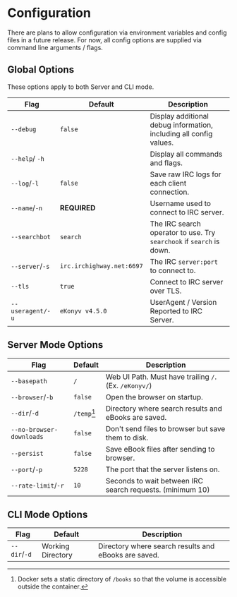 # Configuration

There are plans to allow configuration via environment variables and config files in a future release.
For now, all config options are supplied via command line arguments / flags.

## Global Options

These options apply to both Server and CLI mode.

| Flag             | Default                   | Description                                                          |
|------------------|---------------------------|----------------------------------------------------------------------|
| `--debug`        | `false`                   | Display additional debug information, including all config values.   |
| `--help`/ `-h`   |                           | Display all commands and flags.                                      |
| `--log`/`-l`     | `false`                   | Save raw IRC logs for each client connection.                        |
| `--name`/`-n`    | **REQUIRED**              | Username used to connect to IRC server.                              |
| `--searchbot`    | `search`                  | The IRC search operator to use. Try `searchook` if `search` is down. |
| `--server`/`-s`  | `irc.irchighway.net:6697` | The IRC `server:port` to connect to.                                 |
| `--tls`          | `true`                    | Connect to IRC server over TLS.                                      |
| `--useragent/-u` | `eKonyv v4.5.0`        | UserAgent / Version Reported to IRC Server.                          |

## Server Mode Options

| Flag                     | Default     | Description                                               |
|--------------------------|-------------|-----------------------------------------------------------|
| `--basepath`             | `/`         | Web UI Path. Must have trailing `/`. (Ex. `/eKonyv/`)  |
| `--browser`/`-b`         | `false`     | Open the browser on startup.                              |
| `--dir`/`-d`             | `/temp`[^1] | Directory where search results and eBooks are saved.      |
| `--no-browser-downloads` | `false`     | Don't send files to browser but save them to disk.        |
| `--persist`              | `false`     | Save eBook files after sending to browser.                |
| `--port`/`-p`            | `5228`      | The port that the server listens on.                      |
| `--rate-limit`/`-r`      | `10`        | Seconds to wait between IRC search requests. (minimum 10) |

## CLI Mode Options

| Flag         | Default           | Description                                          |
|--------------|-------------------|------------------------------------------------------|
| `--dir`/`-d` | Working Directory | Directory where search results and eBooks are saved. |

[^1]: Docker sets a static directory of `/books` so that the volume is accessible outside the container.
